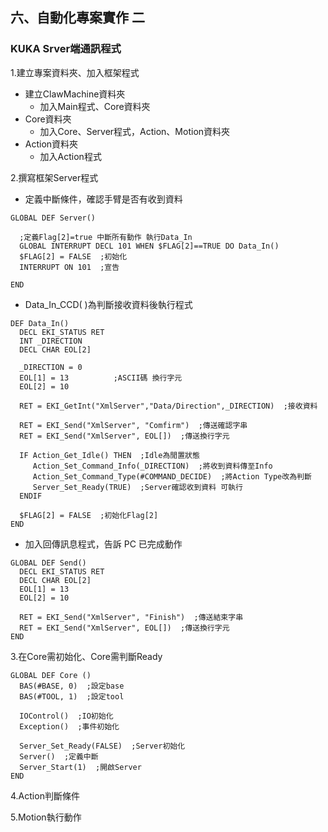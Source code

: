 ## 六、自動化專案實作 二
### KUKA Srver端通訊程式

1.建立專案資料夾、加入框架程式
- 建立ClawMachine資料夾
	- 加入Main程式、Core資料夾
- Core資料夾
	- 加入Core、Server程式，Action、Motion資料夾
- Action資料夾
	- 加入Action程式

2.撰寫框架Server程式
  - 定義中斷條件，確認手臂是否有收到資料
 ```
GLOBAL DEF Server()  
   
   ;定義Flag[2]=true 中斷所有動作 執行Data_In
   GLOBAL INTERRUPT DECL 101 WHEN $FLAG[2]==TRUE DO Data_In()
   $FLAG[2] = FALSE  ;初始化
   INTERRUPT ON 101  ;宣告
  
END
```
- Data_In_CCD( )為判斷接收資料後執行程式
 ```
DEF Data_In()  
   DECL EKI_STATUS RET  
   INT _DIRECTION  
   DECL CHAR EOL[2]  
  
   _DIRECTION = 0  
   EOL[1] = 13  		;ASCII碼 換行字元
   EOL[2] = 10  
  
   RET = EKI_GetInt("XmlServer","Data/Direction",_DIRECTION)  ;接收資料
  
   RET = EKI_Send("XmlServer", "Comfirm")  ;傳送確認字串
   RET = EKI_Send("XmlServer", EOL[])  ;傳送換行字元
  
   IF Action_Get_Idle() THEN  ;Idle為閒置狀態
      Action_Set_Command_Info(_DIRECTION)  ;將收到資料傳至Info
      Action_Set_Command_Type(#COMMAND_DECIDE)  ;將Action Type改為判斷
      Server_Set_Ready(TRUE)  ;Server確認收到資料 可執行
   ENDIF  
  
   $FLAG[2] = FALSE  ;初始化Flag[2]
END
```
- 加入回傳訊息程式，告訴 PC 已完成動作
 ```
GLOBAL DEF Send()  
   DECL EKI_STATUS RET  
   DECL CHAR EOL[2]  
   EOL[1] = 13  
   EOL[2] = 10  

   RET = EKI_Send("XmlServer", "Finish")  ;傳送結束字串
   RET = EKI_Send("XmlServer", EOL[])  ;傳送換行字元
END
```
3.在Core需初始化、Core需判斷Ready
 ```
GLOBAL DEF Core ()  
   BAS(#BASE, 0)  ;設定base
   BAS(#TOOL, 1)  ;設定tool
  
   IOControl()  ;IO初始化
   Exception()  ;事件初始化
  
   Server_Set_Ready(FALSE)	;Server初始化  
   Server()  ;定義中斷
   Server_Start(1)  ;開啟Server
END
```

4.Action判斷條件

5.Motion執行動作
<!--stackedit_data:
eyJoaXN0b3J5IjpbMTQyMDM0MDk2MywxMjQzMDMyNjgyLC0xMD
UwMTAwMTUzLC05MDEyODA4MjcsMTk3NjkzMTkyOCwtMjAzMzc0
Nzc0NywtMTk4MTQ5ODk5NV19
-->